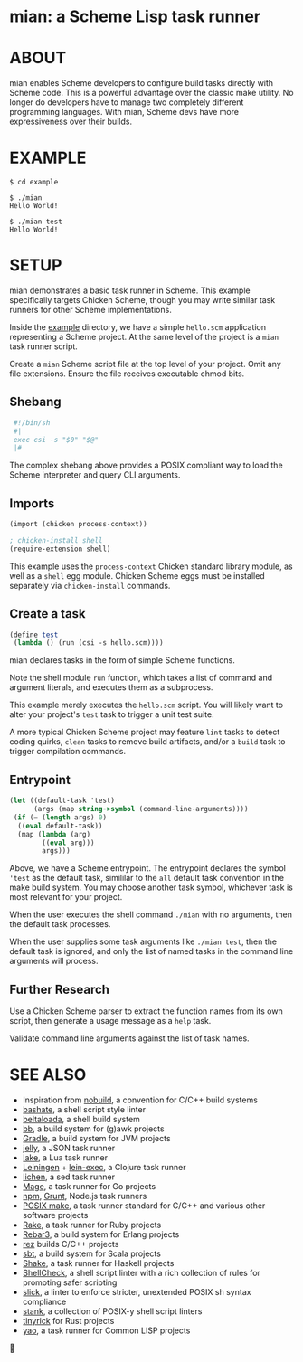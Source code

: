 # mian: a Scheme Lisp task runner

# ABOUT

mian enables Scheme developers to configure build tasks directly with Scheme code. This is a powerful advantage over the classic make utility. No longer do developers have to manage two completely different programming languages. With mian, Scheme devs have more expressiveness over their builds.

# EXAMPLE

```console
$ cd example

$ ./mian
Hello World!

$ ./mian test
Hello World!
```

# SETUP

mian demonstrates a basic task runner in Scheme. This example specifically targets Chicken Scheme, though you may write similar task runners for other Scheme implementations.

Inside the [example](example) directory, we have a simple `hello.scm` application representing a Scheme project. At the same level of the project is a `mian` task runner script.

Create a `mian` Scheme script file at the top level of your project. Omit any file extensions. Ensure the file receives executable chmod bits.

## Shebang

```scheme
 #!/bin/sh
 #|
 exec csi -s "$0" "$@"
 |#
```

The complex shebang above provides a POSIX compliant way to load the Scheme interpreter and query CLI arguments.

## Imports

```scheme
(import (chicken process-context))

; chicken-install shell
(require-extension shell)
```

This example uses the `process-context` Chicken standard library module, as well as a `shell` egg module. Chicken Scheme eggs must be installed separately via `chicken-install` commands.

## Create a task

```scheme
(define test
 (lambda () (run (csi -s hello.scm))))
```

mian declares tasks in the form of simple Scheme functions.

Note the shell module `run` function, which takes a list of command and argument literals, and executes them as a subprocess.

This example merely executes the `hello.scm` script. You will likely want to alter your project's `test` task to trigger a unit test suite.

A more typical Chicken Scheme project may feature `lint` tasks to detect coding quirks, `clean` tasks to remove build artifacts, and/or a `build` task to trigger compilation commands.

## Entrypoint

```scheme
(let ((default-task 'test)
      (args (map string->symbol (command-line-arguments))))
 (if (= (length args) 0)
  ((eval default-task))
  (map (lambda (arg)
        ((eval arg)))
        args)))
```

Above, we have a Scheme entrypoint. The entrypoint declares the symbol `'test` as the default task, simililar to the `all` default task convention in the make build system. You may choose another task symbol, whichever task is most relevant for your project.

When the user executes the shell command `./mian` with no arguments, then the default task processes.

When the user supplies some task arguments like `./mian test`, then the default task is ignored, and only the list of named tasks in the command line arguments will process.

## Further Research

Use a Chicken Scheme parser to extract the function names from its own script, then generate a usage message as a `help` task.

Validate command line arguments against the list of task names.

# SEE ALSO

* Inspiration from [nobuild](https://github.com/tsoding/nobuild), a convention for C/C++ build systems
* [bashate](https://github.com/openstack/bashate), a shell script style linter
* [beltaloada](https://github.com/mcandre/beltaloada), a shell build system
* [bb](https://github.com/mcandre/bb), a build system for (g)awk projects
* [Gradle](https://gradle.org/), a build system for JVM projects
* [jelly](https://github.com/mcandre/jelly), a JSON task runner
* [lake](https://luarocks.org/modules/steved/lake), a Lua task runner
* [Leiningen](https://leiningen.org/) + [lein-exec](https://github.com/kumarshantanu/lein-exec), a Clojure task runner
* [lichen](https://github.com/mcandre/lichen), a sed task runner
* [Mage](https://magefile.org/), a task runner for Go projects
* [npm](https://www.npmjs.com/), [Grunt](https://gruntjs.com/), Node.js task runners
* [POSIX make](https://pubs.opengroup.org/onlinepubs/009695299/utilities/make.html), a task runner standard for C/C++ and various other software projects
* [Rake](https://ruby.github.io/rake/), a task runner for Ruby projects
* [Rebar3](https://www.rebar3.org/), a build system for Erlang projects
* [rez](https://github.com/mcandre/rez) builds C/C++ projects
* [sbt](https://www.scala-sbt.org/index.html), a build system for Scala projects
* [Shake](https://shakebuild.com/), a task runner for Haskell projects
* [ShellCheck](https://www.shellcheck.net/), a shell script linter with a rich collection of rules for promoting safer scripting
* [slick](https://github.com/mcandre/slick), a linter to enforce stricter, unextended POSIX sh syntax compliance
* [stank](https://github.com/mcandre/stank), a collection of POSIX-y shell script linters
* [tinyrick](https://github.com/mcandre/tinyrick) for Rust projects
* [yao](https://github.com/mcandre/yao), a task runner for Common LISP projects

🍜
